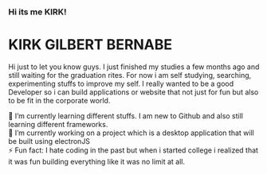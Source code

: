 
<!--
**waukeenmky/waukeenmky** is a ✨ _special_ ✨ repository because its `README.md` (this file) appears on your GitHub profile.

Here are some ideas to get you started:


- 🌱 I’m currently learning ...
- 👯 I’m looking to collaborate on ...
- 🤔 I’m looking for help with ...
- 💬 Ask me about ...
- 📫 How to reach me: ...
- 😄 Pronouns: ...
- ⚡ Fun fact: ...
-->
### Hi its me KIRK! 

# KIRK GILBERT BERNABE 

<p> Hi just to let you know guys. I just finished my studies a few months ago and still waiting for the graduation rites. For now i am self studying, searching, experimenting stuffs to improve my self. I really wanted to be a good Developer so i can build applications or website that not just for fun but also to be fit in the corporate world. </p>

 🌱 I’m currently learning different stuffs. I am new to Github and also still learning different frameworks. </br>
 🔭 I’m currently working on a project which is a desktop application that will be built using electronJS </br>
 ⚡ Fun fact: I hate coding in the past but when i started college i realized that it was fun building everything like it was no limit at all.

